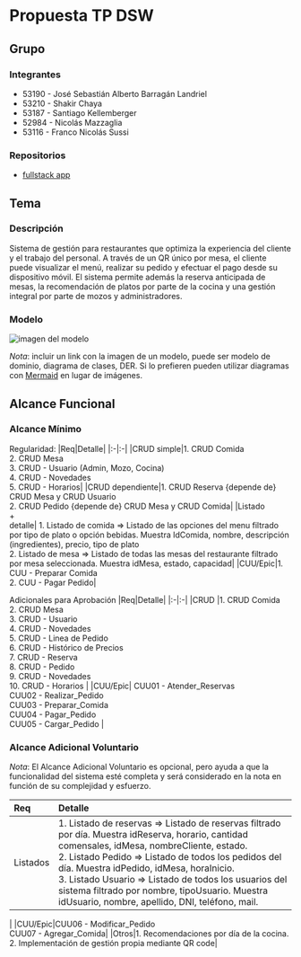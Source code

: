 # Propuesta TP DSW

## Grupo
### Integrantes
* 53190 - José Sebastián Alberto Barragán Landriel
* 53210 - Shakir Chaya
* 53187 - Santiago Kellemberger
* 52984 - Nicolás Mazzaglia
* 53116 - Franco Nicolás Sussi

### Repositorios
* [fullstack app](http://hyperlinkToGihubOrGitlab)

## Tema
### Descripción
Sistema de gestión para restaurantes que optimiza la experiencia del cliente y el trabajo del personal. A través de un QR único por mesa, el cliente puede visualizar el menú, realizar su pedido y efectuar el pago desde su dispositivo móvil. El sistema permite además la reserva anticipada de mesas, la recomendación de platos por parte de la cocina y una gestión integral por parte de mozos y administradores.

### Modelo
![imagen del modelo]()

*Nota*: incluir un link con la imagen de un modelo, puede ser modelo de dominio, diagrama de clases, DER. Si lo prefieren pueden utilizar diagramas con [Mermaid](https://mermaid.js.org) en lugar de imágenes.

## Alcance Funcional 

### Alcance Mínimo

Regularidad:
|Req|Detalle|
|:-|:-|
|CRUD simple|1. CRUD Comida<br>2. CRUD Mesa<br>3. CRUD - Usuario (Admin, Mozo, Cocina)<br> 4. CRUD - Novedades<br>5. CRUD - Horarios|
|CRUD dependiente|1. CRUD Reserva {depende de} CRUD Mesa y CRUD Usuario<br>2. CRUD Pedido {depende de} CRUD Mesa y CRUD Comida|
|Listado<br>+<br>detalle| 1. Listado de comida => Listado de las opciones del menu filtrado por tipo de plato o opción bebidas. Muestra IdComida, nombre, descripción (ingredientes), precio, tipo de plato<br> 2. Listado de mesa => Listado de todas las mesas del restaurante filtrado por mesa seleccionada. Muestra idMesa, estado, capacidad|
|CUU/Epic|1. CUU - Preparar Comida<br>2. CUU - Pagar Pedido|


Adicionales para Aprobación
|Req|Detalle|
|:-|:-|
|CRUD |1. CRUD Comida
<br>2. CRUD Mesa
<br>3. CRUD - Usuario 
<br> 4. CRUD - Novedades
<br>5. CRUD - Linea de Pedido
<br>6. CRUD - Histórico de Precios
<br>7. CRUD - Reserva
<br>8. CRUD - Pedido
<br>9. CRUD - Novedades
<br>10. CRUD - Horarios
|
|CUU/Epic| CUU01 - Atender_Reservas
<br> CUU02 - Realizar_Pedido
<br> CUU03 - Preparar_Comida
<br> CUU04 - Pagar_Pedido
<br> CUU05 - Cargar_Pedido |


### Alcance Adicional Voluntario

*Nota*: El Alcance Adicional Voluntario es opcional, pero ayuda a que la funcionalidad del sistema esté completa y será considerado en la nota en función de su complejidad y esfuerzo.

|Req|Detalle|
|:-|:-|
|Listados |1. Listado de reservas => Listado de reservas filtrado por día. Muestra idReserva, horario, cantidad comensales, idMesa, nombreCliente, estado. <br>2. Listado Pedido => Listado de todos los pedidos del día. Muestra idPedido, idMesa, horaInicio. <br>3. Listado Usuario => Listado de todos los usuarios del sistema filtrado por nombre, tipoUsuario. Muestra idUsuario, nombre, apellido, DNI, teléfono, mail.
| 
|CUU/Epic|CUU06 - Modificar_Pedido<br>CUU07 - Agregar_Comida|
|Otros|1. Recomendaciones por día de la cocina. <br>2. Implementación de gestión propia mediante QR code|

